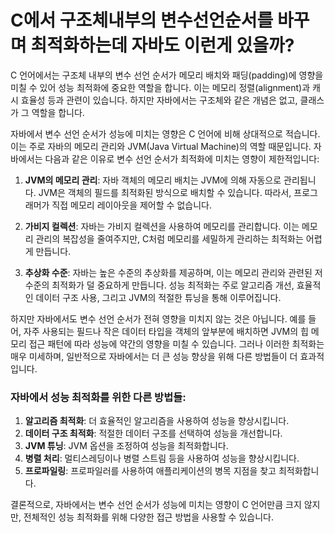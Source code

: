 # C에서 구조체내부의 변수선언순서를 바꾸며 최적화하는데 자바도 이런게 있을까?
C 언어에서는 구조체 내부의 변수 선언 순서가 메모리 배치와 패딩(padding)에 영향을 미칠 수 있어 성능 최적화에 중요한 역할을 합니다. 이는 메모리 정렬(alignment)과 캐시 효율성 등과 관련이 있습니다. 하지만 자바에서는 구조체와 같은 개념은 없고, 클래스가 그 역할을 합니다. 

자바에서 변수 선언 순서가 성능에 미치는 영향은 C 언어에 비해 상대적으로 적습니다. 이는 주로 자바의 메모리 관리와 JVM(Java Virtual Machine)의 역할 때문입니다. 자바에서는 다음과 같은 이유로 변수 선언 순서가 최적화에 미치는 영향이 제한적입니다:

1. **JVM의 메모리 관리**: 자바 객체의 메모리 배치는 JVM에 의해 자동으로 관리됩니다. JVM은 객체의 필드를 최적화된 방식으로 배치할 수 있습니다. 따라서, 프로그래머가 직접 메모리 레이아웃을 제어할 수 없습니다.

2. **가비지 컬렉션**: 자바는 가비지 컬렉션을 사용하여 메모리를 관리합니다. 이는 메모리 관리의 복잡성을 줄여주지만, C처럼 메모리를 세밀하게 관리하는 최적화는 어렵게 만듭니다.

3. **추상화 수준**: 자바는 높은 수준의 추상화를 제공하며, 이는 메모리 관리와 관련된 저수준의 최적화가 덜 중요하게 만듭니다. 성능 최적화는 주로 알고리즘 개선, 효율적인 데이터 구조 사용, 그리고 JVM의 적절한 튜닝을 통해 이루어집니다.

하지만 자바에서도 변수 선언 순서가 전혀 영향을 미치지 않는 것은 아닙니다. 예를 들어, 자주 사용되는 필드나 작은 데이터 타입을 객체의 앞부분에 배치하면 JVM의 힙 메모리 접근 패턴에 따라 성능에 약간의 영향을 미칠 수 있습니다. 그러나 이러한 최적화는 매우 미세하며, 일반적으로 자바에서는 더 큰 성능 향상을 위해 다른 방법들이 더 효과적입니다.

### 자바에서 성능 최적화를 위한 다른 방법들:

1. **알고리즘 최적화**: 더 효율적인 알고리즘을 사용하여 성능을 향상시킵니다.
2. **데이터 구조 최적화**: 적절한 데이터 구조를 선택하여 성능을 개선합니다.
3. **JVM 튜닝**: JVM 옵션을 조정하여 성능을 최적화합니다.
4. **병렬 처리**: 멀티스레딩이나 병렬 스트림 등을 사용하여 성능을 향상시킵니다.
5. **프로파일링**: 프로파일러를 사용하여 애플리케이션의 병목 지점을 찾고 최적화합니다.

결론적으로, 자바에서는 변수 선언 순서가 성능에 미치는 영향이 C 언어만큼 크지 않지만, 전체적인 성능 최적화를 위해 다양한 접근 방법을 사용할 수 있습니다.